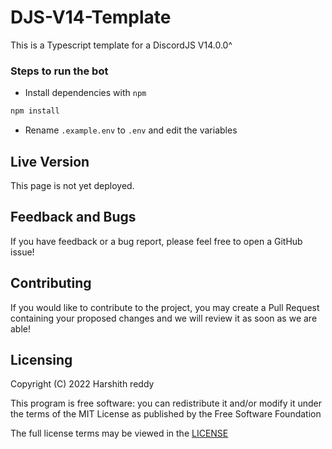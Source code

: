 # DJS-V14-Template

This is a Typescript template for a DiscordJS V14.0.0^

### Steps to run the bot

- Install dependencies with `npm`

```bash
npm install
```
- Rename `.example.env` to `.env` and edit the variables

## Live Version

This page is not yet deployed.

<!--This page is currently deployed. [View the live website.]()-->

## Feedback and Bugs

If you have feedback or a bug report, please feel free to open a GitHub issue!

## Contributing

If you would like to contribute to the project, you may create a Pull Request containing your proposed changes and we will review it as soon as we are able!

## Licensing

Copyright (C) 2022 Harshith reddy

This program is free software: you can redistribute it and/or modify it under the terms of the MIT License as published by the Free Software Foundation

The full license terms may be viewed in the [LICENSE](./LICENSE)
